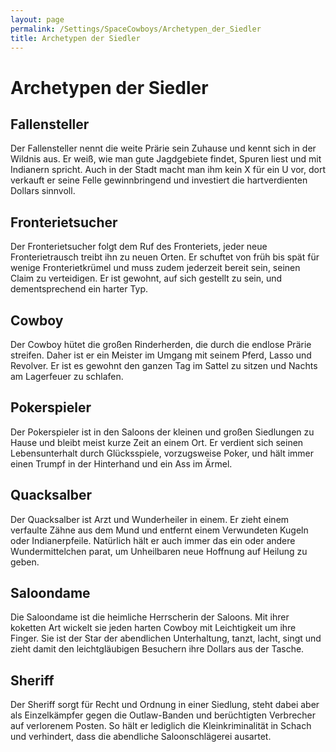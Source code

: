 ```yaml
---
layout: page
permalink: /Settings/SpaceCowboys/Archetypen_der_Siedler
title: Archetypen der Siedler
---
```


# Archetypen der Siedler

## Fallensteller

Der Fallensteller nennt die weite Prärie sein Zuhause und kennt sich in der Wildnis aus. Er weiß, wie man gute Jagdgebiete findet, Spuren liest und mit Indianern spricht. Auch in der Stadt macht man ihm kein X für ein U vor, dort verkauft er seine Felle gewinnbringend und investiert die hartverdienten Dollars sinnvoll.

## Fronterietsucher

Der Fronterietsucher folgt dem Ruf des Fronteriets, jeder neue Fronterietrausch treibt ihn zu neuen Orten. Er schuftet von früh bis spät für wenige Fronterietkrümel und muss zudem jederzeit bereit sein, seinen Claim zu verteidigen. Er ist gewohnt, auf sich gestellt zu sein, und dementsprechend ein harter Typ.

## Cowboy

Der Cowboy hütet die großen Rinderherden, die durch die endlose Prärie streifen. Daher ist er ein Meister im Umgang mit seinem Pferd, Lasso und Revolver. Er ist es gewohnt den ganzen Tag im Sattel zu sitzen und Nachts am Lagerfeuer zu schlafen.

## Pokerspieler

Der Pokerspieler ist in den Saloons der kleinen und großen Siedlungen zu Hause und bleibt meist kurze Zeit an einem Ort. Er verdient sich seinen Lebensunterhalt durch Glücksspiele, vorzugsweise Poker, und hält immer einen Trumpf in der Hinterhand und ein Ass im Ärmel.

## Quacksalber

Der Quacksalber ist Arzt und Wunderheiler in einem. Er zieht einem verfaulte Zähne aus dem Mund und entfernt einem Verwundeten Kugeln oder Indianerpfeile. Natürlich hält er auch immer das ein oder andere Wundermittelchen parat, um Unheilbaren neue Hoffnung auf Heilung zu geben.

## Saloondame

Die Saloondame ist die heimliche Herrscherin der Saloons. Mit ihrer koketten Art wickelt sie jeden harten Cowboy mit Leichtigkeit um ihre Finger. Sie ist der Star der abendlichen Unterhaltung, tanzt, lacht, singt und zieht damit den leichtgläubigen Besuchern ihre Dollars aus der Tasche.

## Sheriff

Der Sheriff sorgt für Recht und Ordnung in einer Siedlung, steht dabei aber als Einzelkämpfer gegen die Outlaw-Banden und berüchtigten Verbrecher auf verlorenem Posten. So hält er lediglich die Kleinkriminalität in Schach und verhindert, dass die abendliche Saloonschlägerei ausartet.
